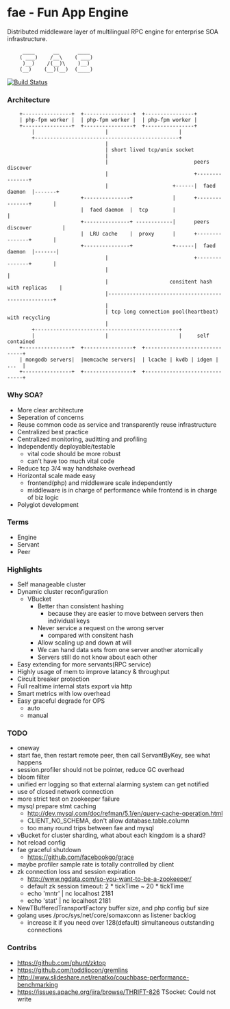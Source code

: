 fae - Fun App Engine
====================
Distributed middleware layer of multilingual RPC engine for enterprise SOA infrastructure.

         ____      __      ____ 
        ( ___)    /__\    ( ___)
         )__)    /(__)\    )__) 
        (__)    (__)(__)  (____)

[![Build Status](https://travis-ci.org/funkygao/fae.png?branch=master)](https://travis-ci.org/funkygao/fae)
                               
### Architecture


        +----------------+  +----------------+  +----------------+
        | php-fpm worker |  | php-fpm worker |  | php-fpm worker |
        +----------------+  +----------------+  +----------------+
            |                       |                       |
            +-----------------------------------------------+
                                    |                        
                                    | short lived tcp/unix socket                        
                                    |                        
                                    |                            peers discover
                                    |                            +---------------+
                                    |                     +------|  faed daemon  |-------+
                            +---------------+             |      +---------------+       |
                            |  faed daemon  |  tcp        |                              |
                            +---------------+ ------------|      peers discover          |
                            |  LRU cache    |  proxy      |      +---------------+       |
                            +---------------+             +------|  faed daemon  |-------|
                                    |                            +---------------+       |
                                    |                                                    |
                                    |                    consitent hash with replicas    |
                                    |----------------------------------------------------+
                                    |
                                    | tcp long connection pool(heartbeat) with recycling
                                    |
            +-----------------------------------------------+
            |                       |                       |     self contained
        +----------------+  +----------------+  +------------------------------+
        | mongodb servers|  |memcache servers|  | lcache | kvdb | idgen | ...  |
        +----------------+  +----------------+  +------------------------------+

### Why SOA?

*   More clear architecture
*   Seperation of concerns
*   Reuse common code as service and transparently reuse infrastructure
*   Centralized best practice
*   Centralized monitoring, auditting and profiling
*   Independently deployable/testable
    - vital code should be more robust
    - can't have too much vital code
*   Reduce tcp 3/4 way handshake overhead
*   Horizontal scale made easy
    - frontend(php) and middleware scale independently
    - middleware is in charge of performance while frontend is in charge of biz logic
*   Polyglot development

### Terms

*   Engine
*   Servant
*   Peer

### Highlights

*   Self manageable cluster
*   Dynamic cluster reconfiguration
    - VBucket
        - Better than consistent hashing
          - because they are easier to move between servers then individual keys
        - Never service a request on the wrong server
          - compared with consitent hash
        - Allow scaling up and down at will
        - We can hand data sets from one server another atomically
        - Servers still do not know about each other
*   Easy extending for more servants(RPC service)
*   Highly usage of mem to improve latancy & throughput
*   Circuit breaker protection
*   Full realtime internal stats export via http
*   Smart metrics with low overhead
*   Easy graceful degrade for OPS
    - auto
    - manual

### TODO

*   oneway
*   start fae, then restart remote peer, then call ServantByKey, see what happens
*   session.profiler should not be pointer, reduce GC overhead
*   bloom filter 
*   unified err logging so that external alarming system can get notified
*   use of closed network connection
*   more strict test on zookeeper failure
*   mysql prepare stmt caching
    - http://dev.mysql.com/doc/refman/5.1/en/query-cache-operation.html
    - CLIENT_NO_SCHEMA, don't allow database.table.column
    - too many round trips between fae and mysql
*   vBucket for cluster sharding, what about each kingdom is a shard?
*   hot reload config
*   fae graceful shutdown
    - https://github.com/facebookgo/grace
*   maybe profiler sample rate is totally controlled by client
*   zk connection loss and session expiration
    - http://www.ngdata.com/so-you-want-to-be-a-zookeeper/
    - default zk session timeout: 2 * tickTime ~ 20 * tickTime
    - echo 'mntr' | nc localhost 2181
    - echo 'stat' | nc localhost 2181
*   NewTBufferedTransportFactory buffer size, and php config buf size
*   golang uses /proc/sys/net/core/somaxconn as listener backlog
    - increase it if you need over 128(default) simultaneous outstanding connections

### Contribs

*   https://github.com/phunt/zktop
*   https://github.com/toddlipcon/gremlins
*   http://www.slideshare.net/renatko/couchbase-performance-benchmarking
*   https://issues.apache.org/jira/browse/THRIFT-826 TSocket: Could not write
